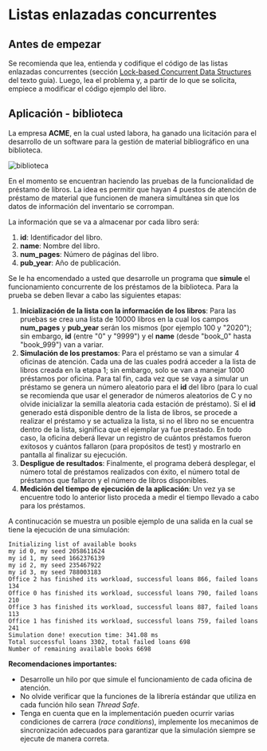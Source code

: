 # Listas enlazadas concurrentes #

## Antes de empezar ## 

Se recomienda que lea, entienda y codifique el código de las listas enlazadas concurrentes (sección [Lock-based Concurrent Data Structures](http://pages.cs.wisc.edu/~remzi/OSTEP/threads-locks-usage.pdf) del texto guía). Luego, lea el problema y, a partir de lo que se solicita, empiece a modificar el código ejemplo del libro.

## Aplicación - biblioteca ##

La empresa **ACME**, en la cual usted labora, ha ganado una licitación para el desarrollo de un software para la gestión de material bibliográfico en una biblioteca. 

![biblioteca](biblioteca.jpg)

En el momento se encuentran haciendo las pruebas de la funcionalidad de préstamo de libros. La idea es permitir que hayan 4 puestos de atención de préstamo de material que funcionen de manera simultánea sin que los datos de información del inventario se corrompan. 

La información que se va a almacenar por cada libro será:
1. **id**: Identificador del libro.
2. **name**: Nombre del libro.
3. **num_pages**: Número de páginas del libro.
4. **pub_year**: Año de publicación.

Se le ha encomendado a usted que desarrolle un programa que **simule** el funcionamiento concurrente de los préstamos de 
la biblioteca. Para la prueba se deben llevar a cabo las siguientes etapas:

1. **Inicialización de la lista con la información de los libros**: Para las pruebas se crea una lista de 10000 libros en la cual los campos **num_pages** y **pub_year** serán los mismos (por ejemplo 100 y "2020"); sin embargo, **id** (entre "0" y "9999") y el **name** (desde "book_0" hasta "book_999") van a variar. 
2. **Simulación de los prestamos**: Para el préstamo se van a simular 4 oficinas de atención. Cada una de las cuales podrá acceder a la lista de libros creada en la etapa 1; sin embargo, solo se van a manejar 1000 préstamos por oficina. Para tal fin, cada vez que se vaya a simular un préstamo se genera un número aleatorio para el **id** del libro (para lo cual se recomienda que usar el generador de números aleatorios de C y no olvide inicializar la semilla aleatoria cada estación de préstamo). Si el **id** generado está disponible dentro de la lista de libros, se procede a realizar el préstamo y se actualiza la lista, si no el libro no se encuentra dentro de la lista, significa que el ejemplar ya fue prestado. En todo caso, la oficina deberá llevar un registro de cuántos préstamos fueron exitosos y cuántos fallaron (para propósitos de test) y mostrarlo en pantalla al finalizar su ejecución.
3. **Despligue de resultados**: Finalmente, el programa deberá desplegar, el número total de préstamos realizados con éxito, el número total de préstamos que fallaron y el número de libros disponibles.
4. **Medición del tiempo de ejecución de la aplicación**: Un vez ya se encuentre todo lo anterior listo proceda a medir el tiempo llevado a cabo para los préstamos.

A continucación se muestra un posible ejemplo de una salida en la cual se tiene la ejecución de una simulación:

```
Initializing list of available books
my id 0, my seed 2058611624 
my id 1, my seed 1662376139 
my id 2, my seed 235467922 
my id 3, my seed 788003183 
Office 2 has finished its workload, successful loans 866, failed loans 134
Office 0 has finished its workload, successful loans 790, failed loans 210
Office 3 has finished its workload, successful loans 887, failed loans 113
Office 1 has finished its workload, successful loans 759, failed loans 241
Simulation done! execution time: 341.08 ms
Total successful loans 3302, total failed loans 698
Number of remaining available books 6698
```

**Recomendaciones importantes:**
- Desarrolle un hilo por que simule el funcionamiento de cada oficina de atención.
- No olvide verificar que la funciones de la librería estándar que utiliza en cada función hilo sean *Thread Safe*.
- Tenga en cuenta que en la implementación pueden ocurrir varias condiciones de carrera (*race conditions*), implemente los mecanimos de sincronización adecuados para garantizar que la simulación siempre se ejecute de manera correta.

 





